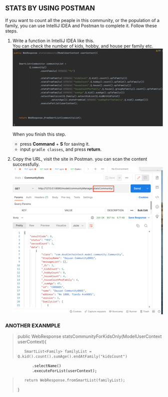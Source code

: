 
## STATS BY USING POSTMAN ##

If you want to count all the peaple in this community, or the population of a family, you can use IntelliJ IDEA and Postman to complete it. Follow these steps. 

1. Write a function in IntelliJ IDEA like this.  
    You can check the number of kids, hobby, and house per family etc. 
    ![](images/stats-1.png)  
    
     When you  finish this step. 
    + press **Command** + **S** for saving it. 
    + input `gradle classes`, and press **return**. 

2. Copy the URL, visit the site in Postman. you can scan the content successfully. 
    ![](images/stats-2.png)





### ANOTHER EXANMPLE ###



> public WebResponse statsCommunityForKidsOnly(ModelUserContext userContext){
>
>
>        SmartList<Family> familyList = Q.kid().count().sumAge().endAtFamily("kidsCount")
                .selectName()
                .executeForList(userContext);
>
>
>        return WebResponse.fromSmartList(familyList);
>
>    }
